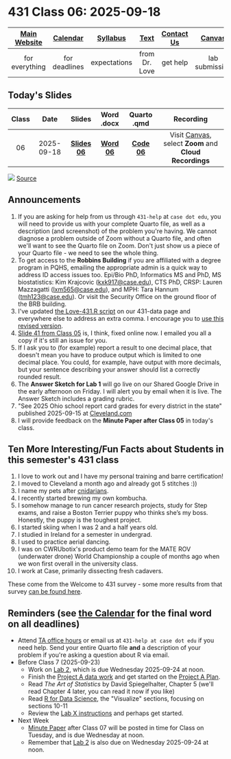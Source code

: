 # 431 Class 06: 2025-09-18

[Main Website](https://thomaselove.github.io/431-2025/) | [Calendar](https://thomaselove.github.io/431-2025/calendar.html) | [Syllabus](https://thomaselove.github.io/431-syllabus-2025/) | [Text](https://thomaselove.github.io/431-book/) | [Contact Us](https://thomaselove.github.io/431-2025/contact.html) | [Canvas](https://canvas.case.edu) | [Data and Code](https://github.com/THOMASELOVE/431-data)
:-----------: | :--------------: | :----------: | :---------: | :-------------: | :-----------: | :------------:
for everything | for deadlines | expectations | from Dr. Love | get help | lab submission | for downloads

## Today's Slides

Class | Date | Slides | Word .docx | Quarto .qmd | Recording
:---: | :--------: | :------: | :------: | :------: | :-------------:
06 | 2025-09-18 | **[Slides 06](https://thomaselove.github.io/431-slides-2025/class06.html)** | **[Word 06](https://thomaselove.github.io/431-slides-2025/class06w.docx)** | **[Code 06](https://github.com/THOMASELOVE/431-slides-2025/blob/main/class06.qmd)** | Visit [Canvas](https://canvas.case.edu/), select **Zoom** and **Cloud Recordings**

![](https://imgs.xkcd.com/comics/assigning_numbers.png) [Source](https://xkcd.com/2610)

## Announcements

1. If you are asking for help from us through `431-help` at `case dot edu`, you will need to provide us with your complete Quarto file, as well as a description (and screenshot) of the problem you're having. We cannot diagnose a problem outside of Zoom without a Quarto file, and often we'll want to see the Quarto file on Zoom. Don't just show us a piece of your Quarto file - we need to see the whole thing.
2. To get access to the **Robbins Building** if you are affiliated with a degree program in PQHS, emailing the appropriate admin is a quick way to address ID access issues too. Epi/Bio PhD, Informatics MS and PhD, MS biostatistics: Kim Krajcovic (kxk917@case.edu), CTS PhD, CRSP: Lauren Mazzagatti (lxm565@case.edu), and MPH: Tara Hannum (tmh123@case.edu). Or visit the Security Office on the ground floor of the BRB building.
3. I've updated [the Love-431.R script](https://raw.githubusercontent.com/THOMASELOVE/431-data/refs/heads/main/data/Love-431.R) on our 431-data page and everywhere else to address an extra comma. I encourage you to [use this revised version](https://raw.githubusercontent.com/THOMASELOVE/431-data/refs/heads/main/data/Love-431.R).
4. [Slide 41 from Class 05](https://thomaselove.github.io/431-slides-2025/class05.html#/bayesian-fit) is, I think, fixed online now. I emailed you all a copy if it's still an issue for you.
5. If I ask you to (for example) report a result to one decimal place, that doesn't mean you have to produce output which is limited to one decimal place. You could, for example, have output with more decimals, but your sentence describing your answer should list a correctly rounded result.
6. The **Answer Sketch for Lab 1** will go live on our Shared Google Drive in the early afternoon on Friday. I will alert you by email when it is live. The Answer Sketch includes a grading rubric.
7. "See 2025 Ohio school report card grades for every district in the state" published 2025-09-15 at [Cleveland.com](https://www.cleveland.com/news/2025/09/see-2025-ohio-school-report-card-grades-for-every-district-in-the-state.html)
8. I will provide feedback on the **Minute Paper after Class 05** in today's class.

## Ten More Interesting/Fun Facts about Students in this semester's 431 class

1. I love to work out and I have my personal training and barre certification!
2. I moved to Cleveland a month ago and already got 5 stitches :))
3. I name my pets after [cnidarians](https://en.wikipedia.org/wiki/Cnidaria).
4. I recently started brewing my own kombucha.
5. I somehow manage to run cancer research projects, study for Step exams, and raise a Boston Terrier puppy who thinks she’s my boss. Honestly, the puppy is the toughest project.
6. I started skiing when I was 2 and a half years old.
7. I studied in Ireland for a semester in undergrad.
8. I used to practice aerial dancing.
9. I was on CWRUbotix's product demo team for the MATE ROV (underwater drone) World Championship a couple of months ago when we won first overall in the university class.
10. I work at Case, primarily dissecting fresh cadavers.

These come from the Welcome to 431 survey - some more results from that survey [can be found here](https://github.com/THOMASELOVE/431-classes-2025/blob/main/class02/welcome_report.md).

## Reminders (see [the Calendar](https://thomaselove.github.io/431-2025/calendar.html) for the final word on all deadlines)

- Attend [TA office hours](https://thomaselove.github.io/431-2025/contact.html#ta-office-hours) or email us at `431-help at case dot edu` if you need help. Send your entire Quarto file **and** a description of your problem if you're asking a question about R via email.     
- Before Class 7 (2025-09-23)
    - Work on [Lab 2](https://github.com/THOMASELOVE/431-labs-2025/tree/main/lab2), which is due Wednesday 2025-09-24 at noon.
    - Finish the [Project A data work](https://thomaselove.github.io/431-projectA-2025/) and get started on the [Project A Plan](https://thomaselove.github.io/431-projectA-2025/).
    - Read *The Art of Statistics* by David Spiegelhalter, Chapter 5 (we'll read Chapter 4 later, you can read it now if you like)
    - Read [R for Data Science](https://r4ds.hadley.nz/), the "Visualize" sections, focusing on sections 10-11
    - Review the [Lab X instructions](https://github.com/THOMASELOVE/431-labs-2025/tree/main/labX) and perhaps get started.
- Next Week
    - [Minute Paper](https://github.com/THOMASELOVE/431-minute-2025/tree/main) after Class 07 will be posted in time for Class on Tuesday, and is due Wednesday at noon.
    - Remember that [Lab 2](https://github.com/THOMASELOVE/431-labs-2025/tree/main/lab2) is also due on Wednesday 2025-09-24 at noon.
